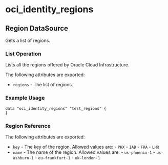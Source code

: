 
# oci_identity_regions

## Region DataSource

Gets a list of regions.

### List Operation
Lists all the regions offered by Oracle Cloud Infrastructure.

The following attributes are exported:

* `regions` - The list of regions.

### Example Usage

```
data "oci_identity_regions" "test_regions" {
}
```
### Region Reference

The following attributes are exported:

* `key` - The key of the region.  Allowed values are: - `PHX` - `IAD` - `FRA` - `LHR` 
* `name` - The name of the region.  Allowed values are: - `us-phoenix-1` - `us-ashburn-1` - `eu-frankfurt-1` - `uk-london-1` 
